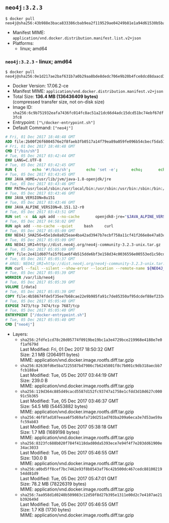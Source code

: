 ## `neo4j:3.2.3`

```console
$ docker pull neo4j@sha256:43b988e3baca833386cbab9ea2f119529ae04249b81e1a94d61530b5ba7b129d
```

-	Manifest MIME: `application/vnd.docker.distribution.manifest.list.v2+json`
-	Platforms:
	-	linux; amd64

### `neo4j:3.2.3` - linux; amd64

```console
$ docker pull neo4j@sha256:0e1d217ae2baf631b7a0b29aa8bde8dedc706e9b20b4fce8dcd8daacd3cc8774
```

-	Docker Version: 17.06.2-ce
-	Manifest MIME: `application/vnd.docker.distribution.manifest.v2+json`
-	Total Size: **136.4 MB (136436409 bytes)**  
	(compressed transfer size, not on-disk size)
-	Image ID: `sha256:6c9b751932eafa7436fc014fc8ac51a21dc66d4adc15dcd51bc74ebf67df3fc8`
-	Entrypoint: `["\/docker-entrypoint.sh"]`
-	Default Command: `["neo4j"]`

```dockerfile
# Fri, 01 Dec 2017 18:48:48 GMT
ADD file:2b00f26f6004576e2f8faeb3fb0517a14f79ea89a059fe096b54cbecf5da512e in / 
# Fri, 01 Dec 2017 18:48:48 GMT
CMD ["/bin/sh"]
# Tue, 05 Dec 2017 03:42:44 GMT
ENV LANG=C.UTF-8
# Tue, 05 Dec 2017 03:42:45 GMT
RUN { 		echo '#!/bin/sh'; 		echo 'set -e'; 		echo; 		echo 'dirname "$(dirname "$(readlink -f "$(which javac || which java)")")"'; 	} > /usr/local/bin/docker-java-home 	&& chmod +x /usr/local/bin/docker-java-home
# Tue, 05 Dec 2017 03:43:45 GMT
ENV JAVA_HOME=/usr/lib/jvm/java-1.8-openjdk/jre
# Tue, 05 Dec 2017 03:43:46 GMT
ENV PATH=/usr/local/sbin:/usr/local/bin:/usr/sbin:/usr/bin:/sbin:/bin:/usr/lib/jvm/java-1.8-openjdk/jre/bin:/usr/lib/jvm/java-1.8-openjdk/bin
# Tue, 05 Dec 2017 03:43:46 GMT
ENV JAVA_VERSION=8u151
# Tue, 05 Dec 2017 03:43:46 GMT
ENV JAVA_ALPINE_VERSION=8.151.12-r0
# Tue, 05 Dec 2017 03:43:51 GMT
RUN set -x 	&& apk add --no-cache 		openjdk8-jre="$JAVA_ALPINE_VERSION" 	&& [ "$JAVA_HOME" = "$(docker-java-home)" ]
# Tue, 05 Dec 2017 04:58:02 GMT
RUN apk add --no-cache --quiet     bash     curl
# Tue, 05 Dec 2017 05:05:09 GMT
ENV NEO4J_SHA256=65e1de8a025eae4ba42ad3947b7ecbf758a11cf41f266e8e47a83cd93c1d83d2 NEO4J_TARBALL=neo4j-community-3.2.3-unix.tar.gz
# Tue, 05 Dec 2017 05:05:09 GMT
ARG NEO4J_URI=http://dist.neo4j.org/neo4j-community-3.2.3-unix.tar.gz
# Tue, 05 Dec 2017 05:05:09 GMT
COPY file:2e411d607fa15f91ae6f4b515dde6bf3e158d34c0036556e00553ed1c50cd63d in /tmp/ 
# Tue, 05 Dec 2017 05:05:37 GMT
# ARGS: NEO4J_URI=http://dist.neo4j.org/neo4j-community-3.2.3-unix.tar.gz
RUN curl --fail --silent --show-error --location --remote-name ${NEO4J_URI}     && echo "${NEO4J_SHA256}  ${NEO4J_TARBALL}" | sha256sum -csw -     && tar --extract --file ${NEO4J_TARBALL} --directory /var/lib     && mv /var/lib/neo4j-* /var/lib/neo4j     && rm ${NEO4J_TARBALL}     && mv /var/lib/neo4j/data /data     && ln -s /data /var/lib/neo4j/data     && apk del curl
# Tue, 05 Dec 2017 05:05:39 GMT
WORKDIR /var/lib/neo4j
# Tue, 05 Dec 2017 05:05:39 GMT
VOLUME [/data]
# Tue, 05 Dec 2017 05:05:39 GMT
COPY file:4b58674fde5f35ee7b68cae22e9b985fa91c7de85350af95dcdef88ef233c3d6 in /docker-entrypoint.sh 
# Tue, 05 Dec 2017 05:05:40 GMT
EXPOSE 7473/tcp 7474/tcp 7687/tcp
# Tue, 05 Dec 2017 05:05:40 GMT
ENTRYPOINT ["/docker-entrypoint.sh"]
# Tue, 05 Dec 2017 05:05:40 GMT
CMD ["neo4j"]
```

-	Layers:
	-	`sha256:2fdfe1cd78c20d05774f0919be19bc1a3e4729bce219968e4188e7e0f1af679d`  
		Last Modified: Fri, 01 Dec 2017 18:50:32 GMT  
		Size: 2.1 MB (2064911 bytes)  
		MIME: application/vnd.docker.image.rootfs.diff.tar.gzip
	-	`sha256:82630fd6e5ba7225587bd7986c7b6245801f8c7b001c9db318aecbb7fcb188a4`  
		Last Modified: Tue, 05 Dec 2017 03:44:19 GMT  
		Size: 239.0 B  
		MIME: application/vnd.docker.image.rootfs.diff.tar.gzip
	-	`sha256:119d364c885d49cacd5587d152fc93747a1758e1cfdd3d10d627c00091c5b365`  
		Last Modified: Tue, 05 Dec 2017 03:46:37 GMT  
		Size: 54.5 MB (54453882 bytes)  
		MIME: application/vnd.docker.image.rootfs.diff.tar.gzip
	-	`sha256:46f8fad107eeaa6f5d69afa710d251ad703ba209a6eca3e7d53ae59afc59ab83`  
		Last Modified: Tue, 05 Dec 2017 05:38:18 GMT  
		Size: 1.7 MB (1689198 bytes)  
		MIME: application/vnd.docker.image.rootfs.diff.tar.gzip
	-	`sha256:8323fc688b020f784f4118dad80da5393ece7e94f4f7e203dd61900e34ac3033`  
		Last Modified: Tue, 05 Dec 2017 05:46:55 GMT  
		Size: 130.0 B  
		MIME: application/vnd.docker.image.rootfs.diff.tar.gzip
	-	`sha256:a0bd5ff8cef7bc7462e93f8b8543af76c42b500dc467cedc8810021954dd81d9`  
		Last Modified: Tue, 05 Dec 2017 05:47:01 GMT  
		Size: 78.2 MB (78226319 bytes)  
		MIME: application/vnd.docker.image.rootfs.diff.tar.gzip
	-	`sha256:7aa958d1d0240b509083c12d50f8d27b395e1311e00d2c7e4107ae21b392649d`  
		Last Modified: Tue, 05 Dec 2017 05:46:55 GMT  
		Size: 1.7 KB (1730 bytes)  
		MIME: application/vnd.docker.image.rootfs.diff.tar.gzip

